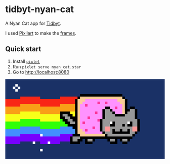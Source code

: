 # tidbyt-nyan-cat
A Nyan Cat app for [Tidbyt](https://tidbyt.com/).

I used [Pixilart](https://www.pixilart.com/) to make the
[frames](https://github.com/mackorone/tidbyt-nyan-cat/blob/main/frames).

## Quick start
1. Install [`pixlet`](https://github.com/tidbyt/pixlet)
1. Run `pixlet serve nyan_cat.star`
1. Go to [http://localhost:8080](http://localhost:8080)

![](https://github.com/mackorone/tidbyt-nyan-cat/blob/main/nyan_cat.gif)
